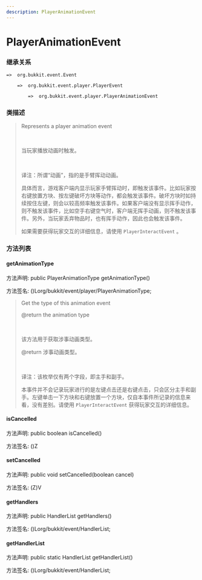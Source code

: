 ```yaml
---
description: PlayerAnimationEvent
---
```


# PlayerAnimationEvent

### 继承关系

    =>  org.bukkit.event.Event

        =>  org.bukkit.event.player.PlayerEvent

            =>  org.bukkit.event.player.PlayerAnimationEvent

### 类描述

> Represents a player animation event
> 
> <br>
> 
> 当玩家播放动画时触发。
> 
> <br>
> 
> 译注：所谓“动画”，指的是手臂挥动动画。
> 
> 具体而言，游戏客户端内显示玩家手臂挥动时，即触发该事件。比如玩家按右键放置方块、按左键破坏方块等动作，都会触发该事件。破坏方块时如持续按住左键，则会以较高频率触发该事件。如果客户端没有显示挥手动作，则不触发该事件，比如空手右键空气时，客户端无挥手动画，则不触发该事件。另外，当玩家丢弃物品时，也有挥手动作，因此也会触发该事件。
> 
> 如果需要获得玩家交互的详细信息，请使用 `PlayerInteractEvent` 。

### 方法列表

#### getAnimationType

方法声明: public PlayerAnimationType getAnimationType()

方法签名: ()Lorg/bukkit/event/player/PlayerAnimationType;

> Get the type of this animation event
> 
> @return the animation type
> 
> <br>
> 
> 该方法用于获取涉事动画类型。
> 
> @return 涉事动画类型。
> 
> <br>
> 
> 译注：该枚举仅有两个字段，即主手和副手。
> 
> 本事件并不会记录玩家进行的是左键点击还是右键点击，只会区分主手和副手。左键单击一下方块和右键放置一个方块，仅自本事件所记录的信息来看，没有差别。请使用 `PlayerInteractEvent` 获得玩家交互的详细信息。

#### isCancelled

方法声明: public boolean isCancelled()

方法签名: ()Z

#### setCancelled

方法声明: public void setCancelled(boolean cancel)

方法签名: (Z)V

#### getHandlers

方法声明: public HandlerList getHandlers()

方法签名: ()Lorg/bukkit/event/HandlerList;

#### getHandlerList

方法声明: public static HandlerList getHandlerList()

方法签名: ()Lorg/bukkit/event/HandlerList;